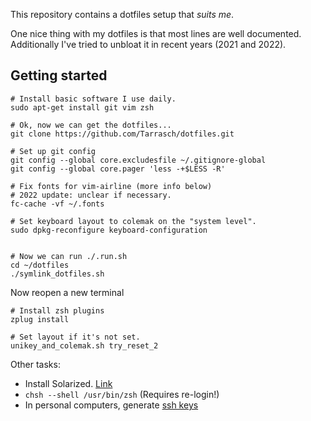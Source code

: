 This repository contains a dotfiles  setup that *suits me*.

One nice thing with my dotfiles is that most lines are well documented.
Additionally I've tried to unbloat it in recent years (2021 and 2022).

## Getting started

```{bash}
# Install basic software I use daily.
sudo apt-get install git vim zsh

# Ok, now we can get the dotfiles...
git clone https://github.com/Tarrasch/dotfiles.git

# Set up git config
git config --global core.excludesfile ~/.gitignore-global
git config --global core.pager 'less -+$LESS -R'

# Fix fonts for vim-airline (more info below)
# 2022 update: unclear if necessary.
fc-cache -vf ~/.fonts

# Set keyboard layout to colemak on the "system level".
sudo dpkg-reconfigure keyboard-configuration


# Now we can run ./.run.sh
cd ~/dotfiles
./symlink_dotfiles.sh
```

Now reopen a new terminal

```{bash}
# Install zsh plugins
zplug install

# Set layout if it's not set.
unikey_and_colemak.sh try_reset_2
```

Other tasks:

  * Install Solarized. [Link](https://github.com/Anthony25/gnome-terminal-colors-solarized)
  * `chsh --shell /usr/bin/zsh` (Requires re-login!)
  * In personal computers, generate [ssh keys](https://help.github.com/articles/generating-ssh-keys/#platform-linux)
